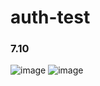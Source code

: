 # auth-test

### 7.10
![image](https://github.com/inh2613/auth-test/assets/62206617/710e4ae3-ce3e-4f62-b4ba-977878648907)
![image](https://github.com/inh2613/auth-test/assets/62206617/f6e08f62-1298-446c-b440-b74a4bcbccc9)
